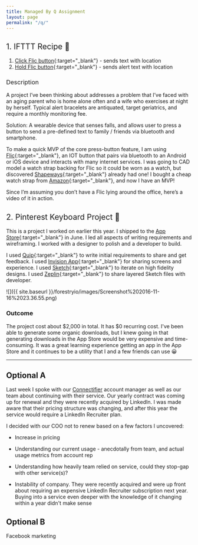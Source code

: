 ```yaml
---
title: Managed By Q Assignment
layout: page
permalink: "/q/"
---
```

## <span style="font-weight: normal;">1\. IFTTT Recipe 📱</span>

1.  [Click Flic button](https://ifttt.com/applets/44303349d-if-you-click-flic-then-share-location-in-sms){:target="_blank"} - sends text with location
2.  [Hold Flic button](https://ifttt.com/applets/44350944d-if-you-hold-flic-then-send-an-alert-sms-with-location){:target="_blank"} - sends alert text with location

### <span style="font-weight: normal;">Description</span>

A project I’ve been thinking about addresses a problem that I’ve faced with an aging parent who is home alone often and a wife who exercises at night by herself. Typical alert bracelets are antiquated, target geriatrics, and require a monthly monitoring fee.

Solution: A wearable device that senses falls, and allows user to press a button to send a pre-defined text to family / friends via bluetooth and smartphone.

To make a quick MVP of the core press-button feature, I am using [Flic](http://flic.io){:target="_blank"}, an IOT button that pairs via bluetooth to an Android or iOS device and interacts with many internet services. I was going to CAD model a watch strap backing for Flic so it could be worn as a watch, but discovered [Shapeways](http://shpws.me/LeuU){:target="_blank"} already had one! I bought a cheap watch strap from [Amazon](https://www.amazon.com/gp/product/B017CK4PAQ/ref=oh_aui_detailpage_o00_s00?ie=UTF8&psc=1){:target="_blank"}, and now I have an MVP!

Since I’m assuming you don’t have a Flic lying around the office, here’s a video of it in action.

## <span style="font-weight: normal;">2\. Pinterest Keyboard Project 📌</span>

This is a project I worked on earlier this year. I shipped to the [App Store](http://pinkyapp.com){:target="_blank"} in June. I led all aspects of writing requirements and wireframing. I worked with a designer to polish and a developer to build.

I used [Quip](https://quip.com/wBAaA8msyPoN){:target="_blank"} to write initial requirements to share and get feedback. I used [Invision App](https://invis.io/M957BYD8V){:target="_blank"} for sharing screens and experience. I used [Sketch](https://sketch.cloud/s/RWOy/p/onboarding){:target="_blank"} to iterate on high fidelity designs. I used [Zeplin](https://scene.zeplin.io/project/56d88a9e32057a3d4cde4666){:target="_blank"} to share layered Sketch files with developer.

![]({{ site.baseurl }}/forestryio/images/Screenshot%202016-11-16%2023.36.55.png)

### Outcome

The project cost about $2,000 in total. It has $0 recurring cost. I've been able to generate some organic downloads, but I knew going in that generating downloads in the App Store would be very expensive and time-consuming. It was a great learning experience getting an app in the App Store and it continues to be a utility that I and a few friends can use 😀  
  

* * *
  

## Optional A

Last week I spoke with our [Connectifier](https://www.connectifier.com) account manager as well as our team about continuing with their service. Our yearly contract was coming up for renewal and they were recently acquired by LinkedIn. I was made aware that their pricing structure was changing, and after this year the service would require a LinkedIn Recruiter plan.

I decided with our COO not to renew based on a few factors I uncovered:

*   Increase in pricing

*   Understanding our current usage - anecdotally from team, and actual usage metrics from account rep

*   Understanding how heavily team relied on service, could they stop-gap with other service(s)?

*   Instability of company. They were recently acquired and were up front about requiring an expensive LinkedIn Recruiter subscription next year. Buying into a service even deeper with the knowledge of it changing within a year didn't make sense

## Optional B

Facebook marketing